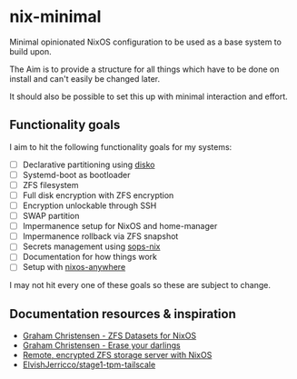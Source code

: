 # nix-minimal

Minimal opinionated NixOS configuration to be used as a base system to build upon.

The Aim is to provide a structure for all things which have to be done
on install and can't easily be changed later.

It should also be possible to set this up with minimal interaction and effort.

## Functionality goals

I aim to hit the following functionality goals for my systems:

- [ ] Declarative partitioning using [disko](https://github.com/nix-community/disko)
- [ ] Systemd-boot as bootloader
- [ ] ZFS filesystem
- [ ] Full disk encryption with ZFS encryption
- [ ] Encryption unlockable through SSH
- [ ] SWAP partition
- [ ] Impermanence setup for NixOS and home-manager
- [ ] Impermanence rollback via ZFS snapshot
- [ ] Secrets management using [sops-nix](https://github.com/Mic92/sops-nix)
- [ ] Documentation for how things work
- [ ] Setup with [nixos-anywhere](https://github.com/nix-community/nixos-anywhere)

I may not hit every one of these goals so these are subject to change.

## Documentation resources & inspiration

- [Graham Christensen - ZFS Datasets for NixOS](https://grahamc.com/blog/nixos-on-zfs/)
- [Graham Christensen - Erase your darlings](https://grahamc.com/blog/erase-your-darlings/)
- [Remote, encrypted ZFS storage server with NixOS](https://mazzo.li/posts/hetzner-zfs.html)
- [ElvishJerricco/stage1-tpm-tailscale](https://github.com/ElvishJerricco/stage1-tpm-tailscale)
